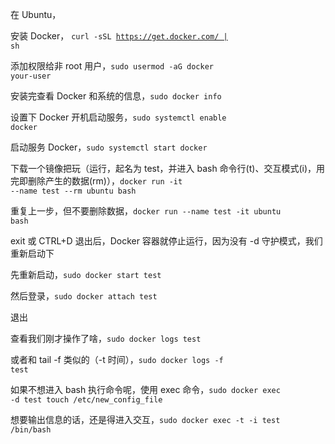 在 Ubuntu，

安装 Docker， <code>curl -sSL https://get.docker.com/ | sh</code>

添加权限给非 root 用户，<code>sudo usermod -aG docker your-user</code>

安装完查看 Docker 和系统的信息，<code>sudo docker info</code>

设置下 Docker 开机启动服务，<code>sudo systemctl enable docker</code>

启动服务 Docker，<code>sudo systemctl start docker</code>

下载一个镜像把玩（运行，起名为 test，并进入 bash 命令行(t)、交互模式(i)，用完即删除产生的数据(rm)），<code>docker run -it --name test --rm ubuntu bash</code>

重复上一步，但不要删除数据，<code>docker run --name test -it ubuntu bash</code>

exit 或 CTRL+D 退出后，Docker 容器就停止运行，因为没有 -d 守护模式，我们重新启动下

先重新启动，<code>sudo docker start test</code>

然后登录，<code>sudo docker attach test</code>

退出

查看我们刚才操作了啥，<code>sudo docker logs test</code>

或者和 tail -f 类似的（-t 时间），<code>sudo docker logs -f test</code>

如果不想进入 bash 执行命令呢，使用 exec 命令，<code>sudo docker exec -d test touch /etc/new_config_file</code>

想要输出信息的话，还是得进入交互，<code>sudo docker exec -t -i test /bin/bash</code>
